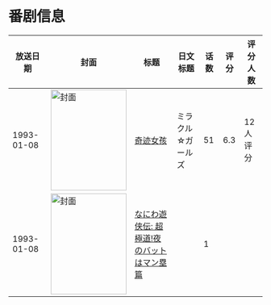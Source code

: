 # 番剧信息

|放送日期|封面|标题|日文标题|话数|评分|评分人数|
|---|---|---|---|---|---|---|
|1993-01-08|<img src="https://lain.bgm.tv/pic/cover/c/cd/59/80149_IJ6zt.jpg" alt="封面" style="width:150px;height:200px;object-fit:cover;">|[奇迹女孩](https://bangumi.tv/subject/80149)|ミラクル☆ガールズ|51|6.3|12人评分|
|1993-01-08|<img src="https://lain.bgm.tv/pic/cover/c/41/23/508694_wcODo.jpg" alt="封面" style="width:150px;height:200px;object-fit:cover;">|[なにわ遊侠伝: 超極道!夜のバットはマン塁篇](https://bangumi.tv/subject/508694)||1|||
